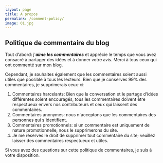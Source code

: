 ```yaml
---
layout: page
title: A propos
permalink: /comment-policy/
image: 01.jpg
---
```


## Politique de commentaire du blog

Tout d'abord: j'***aime les commentaires*** et apprécie le temps que vous avez consacré à partager des idées et à donner votre avis. Merci à tous ceux qui ont commenté sur mon blog.

Cependant, je souhaites également que les commentaires soient aussi utiles que possible à tous les lecteurs. Bien que je conserves 99% des commentaires, je supprimerais ceux-ci:

1. Commentaires harcelants: Bien que la conversation et le partage d'idées différentes soient encouragés, tous les commentaires doivent être respectueux envers nos contributeurs et ceux qui laissent des commentaires.
2. Commentaires anonymes: nous n'acceptons que les commentaires des personnes qui s'identifient.
3. Commentaires promotionnels: si un commentaire est uniquement de nature promotionnelle, nous le supprimerons du site.
4. Je me réserves le droit de supprimer tout commentaire du site; veuillez laisser des commentaires respectueux et utiles.

Si vous avez des questions sur cette politique de commentaires, je suis à votre disposition.

